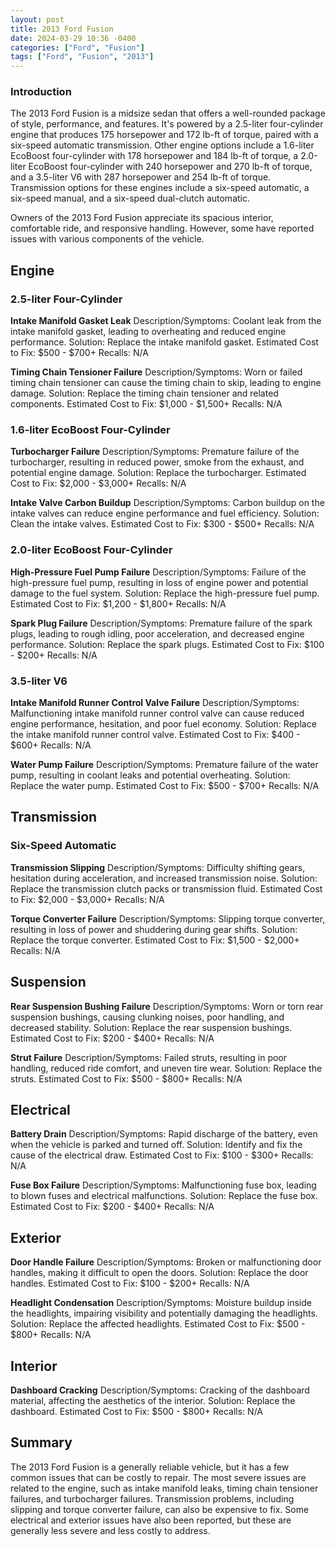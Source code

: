 ```yaml
---
layout: post
title: 2013 Ford Fusion
date: 2024-03-29 10:36 -0400
categories: ["Ford", "Fusion"]
tags: ["Ford", "Fusion", "2013"]
---
```

### Introduction

The 2013 Ford Fusion is a midsize sedan that offers a well-rounded package of style, performance, and features. It's powered by a 2.5-liter four-cylinder engine that produces 175 horsepower and 172 lb-ft of torque, paired with a six-speed automatic transmission. Other engine options include a 1.6-liter EcoBoost four-cylinder with 178 horsepower and 184 lb-ft of torque, a 2.0-liter EcoBoost four-cylinder with 240 horsepower and 270 lb-ft of torque, and a 3.5-liter V6 with 287 horsepower and 254 lb-ft of torque. Transmission options for these engines include a six-speed automatic, a six-speed manual, and a six-speed dual-clutch automatic.

Owners of the 2013 Ford Fusion appreciate its spacious interior, comfortable ride, and responsive handling. However, some have reported issues with various components of the vehicle.

## Engine

### 2.5-liter Four-Cylinder

**Intake Manifold Gasket Leak**
Description/Symptoms: Coolant leak from the intake manifold gasket, leading to overheating and reduced engine performance.
Solution: Replace the intake manifold gasket.
Estimated Cost to Fix: $500 - $700+
Recalls: N/A

**Timing Chain Tensioner Failure**
Description/Symptoms: Worn or failed timing chain tensioner can cause the timing chain to skip, leading to engine damage.
Solution: Replace the timing chain tensioner and related components.
Estimated Cost to Fix: $1,000 - $1,500+
Recalls: N/A

### 1.6-liter EcoBoost Four-Cylinder

**Turbocharger Failure**
Description/Symptoms: Premature failure of the turbocharger, resulting in reduced power, smoke from the exhaust, and potential engine damage.
Solution: Replace the turbocharger.
Estimated Cost to Fix: $2,000 - $3,000+
Recalls: N/A

**Intake Valve Carbon Buildup**
Description/Symptoms: Carbon buildup on the intake valves can reduce engine performance and fuel efficiency.
Solution: Clean the intake valves.
Estimated Cost to Fix: $300 - $500+
Recalls: N/A

### 2.0-liter EcoBoost Four-Cylinder

**High-Pressure Fuel Pump Failure**
Description/Symptoms: Failure of the high-pressure fuel pump, resulting in loss of engine power and potential damage to the fuel system.
Solution: Replace the high-pressure fuel pump.
Estimated Cost to Fix: $1,200 - $1,800+
Recalls: N/A

**Spark Plug Failure**
Description/Symptoms: Premature failure of the spark plugs, leading to rough idling, poor acceleration, and decreased engine performance.
Solution: Replace the spark plugs.
Estimated Cost to Fix: $100 - $200+
Recalls: N/A

### 3.5-liter V6

**Intake Manifold Runner Control Valve Failure**
Description/Symptoms: Malfunctioning intake manifold runner control valve can cause reduced engine performance, hesitation, and poor fuel economy.
Solution: Replace the intake manifold runner control valve.
Estimated Cost to Fix: $400 - $600+
Recalls: N/A

**Water Pump Failure**
Description/Symptoms: Premature failure of the water pump, resulting in coolant leaks and potential overheating.
Solution: Replace the water pump.
Estimated Cost to Fix: $500 - $700+
Recalls: N/A

## Transmission

### Six-Speed Automatic

**Transmission Slipping**
Description/Symptoms: Difficulty shifting gears, hesitation during acceleration, and increased transmission noise.
Solution: Replace the transmission clutch packs or transmission fluid.
Estimated Cost to Fix: $2,000 - $3,000+
Recalls: N/A

**Torque Converter Failure**
Description/Symptoms: Slipping torque converter, resulting in loss of power and shuddering during gear shifts.
Solution: Replace the torque converter.
Estimated Cost to Fix: $1,500 - $2,000+
Recalls: N/A

## Suspension

**Rear Suspension Bushing Failure**
Description/Symptoms: Worn or torn rear suspension bushings, causing clunking noises, poor handling, and decreased stability.
Solution: Replace the rear suspension bushings.
Estimated Cost to Fix: $200 - $400+
Recalls: N/A

**Strut Failure**
Description/Symptoms: Failed struts, resulting in poor handling, reduced ride comfort, and uneven tire wear.
Solution: Replace the struts.
Estimated Cost to Fix: $500 - $800+
Recalls: N/A

## Electrical

**Battery Drain**
Description/Symptoms: Rapid discharge of the battery, even when the vehicle is parked and turned off.
Solution: Identify and fix the cause of the electrical draw.
Estimated Cost to Fix: $100 - $300+
Recalls: N/A

**Fuse Box Failure**
Description/Symptoms: Malfunctioning fuse box, leading to blown fuses and electrical malfunctions.
Solution: Replace the fuse box.
Estimated Cost to Fix: $200 - $400+
Recalls: N/A

## Exterior

**Door Handle Failure**
Description/Symptoms: Broken or malfunctioning door handles, making it difficult to open the doors.
Solution: Replace the door handles.
Estimated Cost to Fix: $100 - $200+
Recalls: N/A

**Headlight Condensation**
Description/Symptoms: Moisture buildup inside the headlights, impairing visibility and potentially damaging the headlights.
Solution: Replace the affected headlights.
Estimated Cost to Fix: $500 - $800+
Recalls: N/A

## Interior

**Dashboard Cracking**
Description/Symptoms: Cracking of the dashboard material, affecting the aesthetics of the interior.
Solution: Replace the dashboard.
Estimated Cost to Fix: $500 - $800+
Recalls: N/A

## Summary

The 2013 Ford Fusion is a generally reliable vehicle, but it has a few common issues that can be costly to repair. The most severe issues are related to the engine, such as intake manifold leaks, timing chain tensioner failures, and turbocharger failures. Transmission problems, including slipping and torque converter failure, can also be expensive to fix. Some electrical and exterior issues have also been reported, but these are generally less severe and less costly to address.
